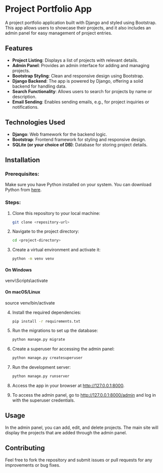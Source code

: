 # Project Portfolio App

A project portfolio application built with Django and styled using Bootstrap. This app allows users to showcase their projects, and it also includes an admin panel for easy management of project entries.

## Features
- **Project Listing**: Displays a list of projects with relevant details.
- **Admin Panel**: Provides an admin interface for adding and managing projects.
- **Bootstrap Styling**: Clean and responsive design using Bootstrap.
- **Django Backend**: The app is powered by Django, offering a solid backend for handling data.
- **Search Functionality**: Allows users to search for projects by name or description.
- **Email Sending**: Enables sending emails, e.g., for project inquiries or notifications.

## Technologies Used
- **Django**: Web framework for the backend logic.
- **Bootstrap**: Frontend framework for styling and responsive design.
- **SQLite (or your choice of DB)**: Database for storing project details.

## Installation

### Prerequisites:
Make sure you have Python installed on your system. You can download Python from [here](https://www.python.org/downloads/).

### Steps:

1. Clone this repository to your local machine:
   ```bash
   git clone <repository-url>
    ```

2. Navigate to the project directory:
    ```bash
    cd <project-directory>
    ```

3. Create a virtual environment and activate it:
    ```bash
    python -m venv venv
    ```

#### On Windows
venv\Scripts\activate
#### On macOS/Linux
source venv/bin/activate

4. Install the required dependencies:
    ```bash
    pip install -r requirements.txt
    ```
    
5. Run the migrations to set up the database:
    ```bash
    python manage.py migrate
    ```

6. Create a superuser for accessing the admin panel:
    ```bash
    python manage.py createsuperuser
    ```

7. Run the development server:
    ```bash
    python manage.py runserver
    ```

8. Access the app in your browser at http://127.0.0.1:8000.

9. To access the admin panel, go to http://127.0.0.1:8000/admin and log in with the superuser credentials.

## Usage
In the admin panel, you can add, edit, and delete projects.
The main site will display the projects that are added through the admin panel.

## Contributing
Feel free to fork the repository and submit issues or pull requests for any improvements or bug fixes.